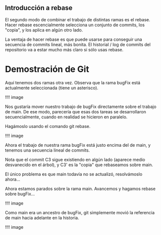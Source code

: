 ## Introducción a rebase

El segundo modo de combinar el trabajo de distintas ramas es el rebase. Hacer rebase escencialmente selecciona un conjunto de commits, los "copia", y los aplica en algún otro lado.

La ventaja de hacer rebase es que puede usarse para conseguir una secuencia de commits lineal, más bonita. El historial / log de commits del repositorio va a estar mucho más claro si sólo usas rebase.

# Demostración de Git

Aquí tenemos dos ramas otra vez. Observa que la rama bugFix está actualmente seleccionada (tiene un asterisco).

!!!! image

Nos gustaría mover nuestro trabajo de bugFix directamente sobre el trabajo de main. De ese modo, parecería que esas dos tareas se desarrollaron secuencialmente, cuando en realidad se hicieron en paralelo.

Hagámoslo usando el comando git rebase.

!!!! image

Ahora el trabajo de nuestra rama bugFix está justo encima del de main, y tenemos una secuencia lineal de commits.

Nota que el commit C3 sigue existiendo en algún lado (aparece medio desvanecido en el árbol), y C3' es la "copia" que rebaseamos sobre main.

El único problema es que main todavía no se actualizó, resolvámoslo ahora...

Ahora estamos parados sobre la rama main. Avancemos y hagamos rebase sobre bugFix...

!!!! image

Como main era un ancestro de bugFix, git simplemente movió la referencia de main hacia adelante en la historia.

!!!! image
